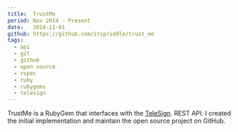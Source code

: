 ```yaml
---
title:  TrustMe
period: Nov 2014 - Present
date:   2014-11-01
github: https://github.com/itspriddle/trust_me
tags:
  - api
  - git
  - github
  - open source
  - rspec
  - ruby
  - rubygems
  - telesign
---
```


TrustMe is a RubyGem that interfaces with the [TeleSign][]. REST API. I
created the initial implementation and maintain the open source project on
GitHub.

[TeleSign]: https://www.telesign.com/
